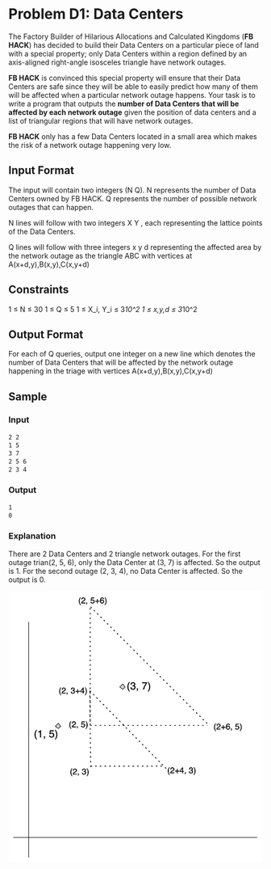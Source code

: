 # Problem D1: Data Centers
The Factory Builder of Hilarious Allocations and Calculated Kingdoms (**FB HACK**) has decided to build their Data Centers on a particular piece of land with a special property; only Data Centers within a region defined by an axis-aligned right-angle isosceles triangle have network outages.

**FB HACK** is convinced this special property will ensure that their Data Centers are safe since they will be able to easily predict how many of them will be affected when a particular network outage happens. Your task is to write a program that outputs the **number of Data Centers that will be affected by each network outage** given the position of data centers and a list of triangular regions that will have network outages.

**FB HACK** only has a few Data Centers located in a small area which makes the risk of a network outage happening very low.

## Input Format
The input will contain two integers (N Q). N represents the number of Data Centers owned by FB HACK. Q represents the number of possible network outages that can happen.

N lines will follow with two integers X Y , each representing the lattice points of the Data Centers.

Q lines will follow with three integers x y d representing the affected area by the network outage as the triangle ABC with vertices at A(x+d,y),B(x,y),C(x,y+d)

## Constraints
1 ≤ N ≤ 30
1 ≤ Q ≤ 5
1 ≤ X_i, Y_i ≤ 3*10^2
1 ≤ x,y,d ≤ 3*10^2

## Output Format
For each of Q queries, output one integer on a new line which denotes the number of Data Centers that will be affected by the network outage happening in the triage with vertices A(x+d,y),B(x,y),C(x,y+d)

## Sample
### Input
```
2 2
1 5
3 7
2 5 6
2 3 4
```

### Output
```
1
0
```

### Explanation
There are 2 Data Centers and 2 triangle network outages.
For the first outage trian(2, 5, 6), only the Data Center at (3, 7) is affected. So the output is 1.
For the second outage (2, 3, 4), no Data Center is affected. So the output is 0.

![Sample](./sample.jpeg)

